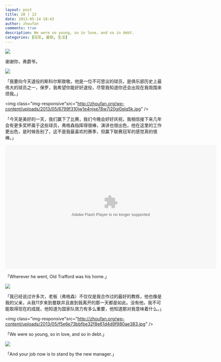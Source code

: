 ```yaml
---
layout: post
title: 20 | 13
date: 2013-05-14 18:43
author: zhoufan
comments: true
description: We were so young, so in love, and so in debt.
categories: [冠军, 曼联, 生活]
---
```

<img src="http://zhoufan.org/wp-content/uploads/2013/05/a68d8805gw1e4mqhj7wycj20sv0sg7ae-1024x1009.jpg" class="img-responsive"/>

谢谢你，弗爵爷。
<!--more-->

<img src="http://zhoufan.org/wp-content/uploads/2013/05/thxsir.jpg" class="img-responsive"/>

「我要向今天退役的斯科尔斯致敬，他是一位不可思议的球员，是俱乐部历史上最伟大的球员之一，保罗，我希望你能好好退役，尽管我知道你还会出现在我周围来烦我。」

<img class="img-responsive"src="http://zhoufan.org/wp-content/uploads/2013/05/6799f310jw1e4njxe78w7j20gi0elq5k.jpg" />

「今天是美好的一天，我们赢下了比赛，我们今晚会好好庆祝，我相信接下来几年会有更多奖杯属于这些球员，弗格森指挥得很棒，演讲也很出色，他在这里的工作更出色，是时候告别了，这不是我最喜欢的赛季，但赢下联赛冠军的感觉真的很棒。」

<object width="680" height="400" classid="clsid:d27cdb6e-ae6d-11cf-96b8-444553540000" codebase="http://download.macromedia.com/pub/shockwave/cabs/flash/swflash.cab#version=6,0,40,0" align="middle"><param name="src" value="http://player.youku.com/player.php/sid/XNTU2MTczMTUy/v.swf" /><param name="allowfullscreen" value="true" /><param name="quality" value="high" /><param name="allowscriptaccess" value="always" /><embed width="680" height="400" type="application/x-shockwave-flash" src="http://player.youku.com/player.php/sid/XNTU2MTczMTUy/v.swf" allowfullscreen="true" quality="high" allowscriptaccess="always" align="middle" /></object>

「Wherever he went, Old Trafford was his home.」

<img class="img-responsive" src="http://zhoufan.org/wp-content/uploads/2013/05/c6ec80ae144c62c8271f1426fa708971.jpg" />

「我已经说过许多次，老板（弗格森）不仅仅是我合作过的最好的教练，他也像是我的父亲，从我11岁来到曼联并且直到我离开的那一天都是如此。没有他，我不可能取得现在的成就，他知道为国家队效力有多么重要，他知道那对我意味着什么。」

<img class="img-responsive"src="http://zhoufan.org/wp-content/uploads/2013/05/f5e6e73bbfbe32f8e61d4d9f980ae383.jpg" />

「We were so young, so in love, and so in debt.」

<img class="img-responsive" src="http://zhoufan.org/wp-content/uploads/2013/05/c33182147_130e6610b66g215.jpg"/>

「And your job now is to stand by the new manager.」
